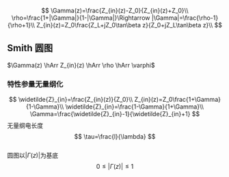 $$
\Gamma(z)=\frac{Z_{in}(z)-Z_0}{Z_{in}(z)+Z_0}\\
\rho=\frac{1+|\Gamma|}{1-|\Gamma|}\Rightarrow |\Gamma|=\frac{\rho-1}{\rho+1}\\
Z_{in}(z)=Z_0\frac{Z_L+jZ_0\tan\beta z}{Z_0+jZ_L\tan\beta z}\\
$$

## Smith 圆图
$\Gamma(z) \hArr Z_{in}(z) \hArr \rho \hArr \varphi$

### 特性参量无量纲化  
$$
\widetilde{Z}_{in}=\frac{Z_{in}(z)}{Z_0}\\
Z_{in}(z)=Z_0\frac{1+\Gamma}{1-\Gamma}\\
\widetilde{Z}_{in}=\frac{1-\Gamma}{1+\Gamma}\\
\Gamma=\frac{\widetilde{Z}_{in}-1}{\widetilde{Z}_{in}+1}
$$
无量纲电长度
$$
\tau=\frac{l}{\lambda}
$$  
圆图以$|\Gamma(z)|$为基底
$$
0\le |\Gamma(z)|\le 1
$$